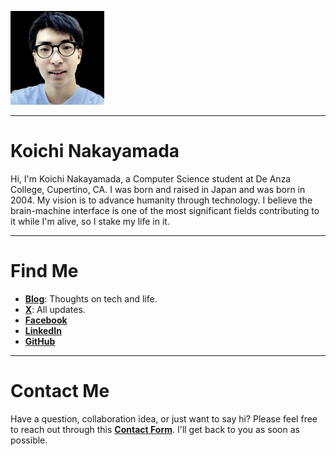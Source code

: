 
![Koichi's Photo](profile150.jpg)

---

# Koichi Nakayamada

Hi, I'm Koichi Nakayamada, a Computer Science student at De Anza College, Cupertino, CA. I was born and raised in Japan and was born in 2004. My vision is to advance humanity through technology. I believe the brain-machine interface is one of the most significant fields contributing to it while I'm alive, so I stake my life in it.

---

# Find Me

- [**Blog**](https://koichin.medium.com): Thoughts on tech and life.
- [**X**](https://x.com/koichincom): All updates.
- [**Facebook**](https://www.facebook.com/koichincom)
- [**LinkedIn**](https://linkedin.com/in/koichincom)
- [**GitHub**](https://github.com/koichincom)

---

# Contact Me

Have a question, collaboration idea, or just want to say hi? Please feel free to reach out through this [**Contact Form**](https://forms.gle/TTmCVmB7TK8fyH5Z8). I'll get back to you as soon as possible.
